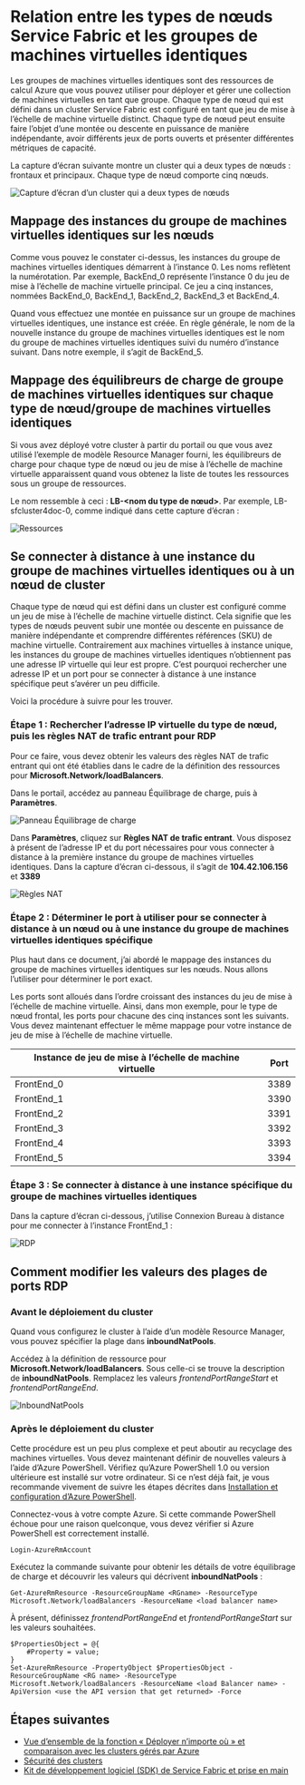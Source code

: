 <properties
   pageTitle="Types de nœuds Service Fabric et groupes de machines virtuelles identiques | Microsoft Azure"
   description="Décrit la relation entre les types de nœuds Service Fabric et les groupes de machines virtuelles identiques et la connexion à distance à une instance de groupe de machines virtuelles identiques ou à un nœud de cluster."
   services="service-fabric"
   documentationCenter=".net"
   authors="ChackDan"
   manager="timlt"
   editor=""/>

<tags
   ms.service="service-fabric"
   ms.devlang="dotnet"
   ms.topic="article"
   ms.tgt_pltfrm="NA"
   ms.workload="NA"
   ms.date="09/09/2016"
   ms.author="chackdan"/>


# Relation entre les types de nœuds Service Fabric et les groupes de machines virtuelles identiques

Les groupes de machines virtuelles identiques sont des ressources de calcul Azure que vous pouvez utiliser pour déployer et gérer une collection de machines virtuelles en tant que groupe. Chaque type de nœud qui est défini dans un cluster Service Fabric est configuré en tant que jeu de mise à l’échelle de machine virtuelle distinct. Chaque type de nœud peut ensuite faire l’objet d’une montée ou descente en puissance de manière indépendante, avoir différents jeux de ports ouverts et présenter différentes métriques de capacité.

La capture d’écran suivante montre un cluster qui a deux types de nœuds : frontaux et principaux. Chaque type de nœud comporte cinq nœuds.

![Capture d’écran d’un cluster qui a deux types de nœuds][NodeTypes]

## Mappage des instances du groupe de machines virtuelles identiques sur les nœuds

Comme vous pouvez le constater ci-dessus, les instances du groupe de machines virtuelles identiques démarrent à l’instance 0. Les noms reflètent la numérotation. Par exemple, BackEnd_0 représente l’instance 0 du jeu de mise à l’échelle de machine virtuelle principal. Ce jeu a cinq instances, nommées BackEnd_0, BackEnd_1, BackEnd_2, BackEnd_3 et BackEnd_4.

Quand vous effectuez une montée en puissance sur un groupe de machines virtuelles identiques, une instance est créée. En règle générale, le nom de la nouvelle instance du groupe de machines virtuelles identiques est le nom du groupe de machines virtuelles identiques suivi du numéro d’instance suivant. Dans notre exemple, il s’agit de BackEnd\_5.


## Mappage des équilibreurs de charge de groupe de machines virtuelles identiques sur chaque type de nœud/groupe de machines virtuelles identiques

Si vous avez déployé votre cluster à partir du portail ou que vous avez utilisé l’exemple de modèle Resource Manager fourni, les équilibreurs de charge pour chaque type de nœud ou jeu de mise à l’échelle de machine virtuelle apparaissent quand vous obtenez la liste de toutes les ressources sous un groupe de ressources.

Le nom ressemble à ceci : **LB-&lt;nom du type de nœud&gt;**. Par exemple, LB-sfcluster4doc-0, comme indiqué dans cette capture d’écran :


![Ressources][Resources]


## Se connecter à distance à une instance du groupe de machines virtuelles identiques ou à un nœud de cluster
Chaque type de nœud qui est défini dans un cluster est configuré comme un jeu de mise à l’échelle de machine virtuelle distinct. Cela signifie que les types de nœuds peuvent subir une montée ou descente en puissance de manière indépendante et comprendre différentes références (SKU) de machine virtuelle. Contrairement aux machines virtuelles à instance unique, les instances du groupe de machines virtuelles identiques n’obtiennent pas une adresse IP virtuelle qui leur est propre. C’est pourquoi rechercher une adresse IP et un port pour se connecter à distance à une instance spécifique peut s’avérer un peu difficile.

Voici la procédure à suivre pour les trouver.

### Étape 1 : Rechercher l’adresse IP virtuelle du type de nœud, puis les règles NAT de trafic entrant pour RDP

Pour ce faire, vous devez obtenir les valeurs des règles NAT de trafic entrant qui ont été établies dans le cadre de la définition des ressources pour **Microsoft.Network/loadBalancers**.

Dans le portail, accédez au panneau Équilibrage de charge, puis à **Paramètres**.

![Panneau Équilibrage de charge][LBBlade]


Dans **Paramètres**, cliquez sur **Règles NAT de trafic entrant**. Vous disposez à présent de l’adresse IP et du port nécessaires pour vous connecter à distance à la première instance du groupe de machines virtuelles identiques. Dans la capture d’écran ci-dessous, il s’agit de **104.42.106.156** et **3389**

![Règles NAT][NATRules]

### Étape 2 : Déterminer le port à utiliser pour se connecter à distance à un nœud ou à une instance du groupe de machines virtuelles identiques spécifique

Plus haut dans ce document, j’ai abordé le mappage des instances du groupe de machines virtuelles identiques sur les nœuds. Nous allons l’utiliser pour déterminer le port exact.

Les ports sont alloués dans l’ordre croissant des instances du jeu de mise à l’échelle de machine virtuelle. Ainsi, dans mon exemple, pour le type de nœud frontal, les ports pour chacune des cinq instances sont les suivants. Vous devez maintenant effectuer le même mappage pour votre instance de jeu de mise à l’échelle de machine virtuelle.

|**Instance de jeu de mise à l’échelle de machine virtuelle**|**Port**|
|-----------------------|--------------------------|
|FrontEnd\_0|3389|
|FrontEnd\_1|3390|
|FrontEnd\_2|3391|
|FrontEnd\_3|3392|
|FrontEnd\_4|3393|
|FrontEnd\_5|3394|


### Étape 3 : Se connecter à distance à une instance spécifique du groupe de machines virtuelles identiques

Dans la capture d’écran ci-dessous, j’utilise Connexion Bureau à distance pour me connecter à l’instance FrontEnd\_1 :

![RDP][RDP]

## Comment modifier les valeurs des plages de ports RDP

### Avant le déploiement du cluster

Quand vous configurez le cluster à l’aide d’un modèle Resource Manager, vous pouvez spécifier la plage dans **inboundNatPools**.

Accédez à la définition de ressource pour **Microsoft.Network/loadBalancers**. Sous celle-ci se trouve la description de **inboundNatPools**. Remplacez les valeurs *frontendPortRangeStart* et *frontendPortRangeEnd*.

![InboundNatPools][InboundNatPools]


### Après le déploiement du cluster
Cette procédure est un peu plus complexe et peut aboutir au recyclage des machines virtuelles. Vous devez maintenant définir de nouvelles valeurs à l’aide d’Azure PowerShell. Vérifiez qu’Azure PowerShell 1.0 ou version ultérieure est installé sur votre ordinateur. Si ce n’est déjà fait, je vous recommande vivement de suivre les étapes décrites dans [Installation et configuration d’Azure PowerShell](../powershell-install-configure.md).

Connectez-vous à votre compte Azure. Si cette commande PowerShell échoue pour une raison quelconque, vous devez vérifier si Azure PowerShell est correctement installé.

```
Login-AzureRmAccount
```

Exécutez la commande suivante pour obtenir les détails de votre équilibrage de charge et découvrir les valeurs qui décrivent **inboundNatPools** :

```
Get-AzureRmResource -ResourceGroupName <RGname> -ResourceType Microsoft.Network/loadBalancers -ResourceName <load balancer name>
```

À présent, définissez *frontendPortRangeEnd* et *frontendPortRangeStart* sur les valeurs souhaitées.

```
$PropertiesObject = @{
	#Property = value;
}
Set-AzureRmResource -PropertyObject $PropertiesObject -ResourceGroupName <RG name> -ResourceType Microsoft.Network/loadBalancers -ResourceName <load Balancer name> -ApiVersion <use the API version that get returned> -Force
```


## Étapes suivantes

- [Vue d’ensemble de la fonction « Déployer n’importe où » et comparaison avec les clusters gérés par Azure](service-fabric-deploy-anywhere.md)
- [Sécurité des clusters](service-fabric-cluster-security.md)
- [Kit de développement logiciel (SDK) de Service Fabric et prise en main](service-fabric-get-started.md)


<!--Image references-->
[NodeTypes]: ./media/service-fabric-cluster-nodetypes/NodeTypes.png
[Resources]: ./media/service-fabric-cluster-nodetypes/Resources.png
[InboundNatPools]: ./media/service-fabric-cluster-nodetypes/InboundNatPools.png
[LBBlade]: ./media/service-fabric-cluster-nodetypes/LBBlade.png
[NATRules]: ./media/service-fabric-cluster-nodetypes/NATRules.png
[RDP]: ./media/service-fabric-cluster-nodetypes/RDP.png

<!---HONumber=AcomDC_0921_2016-->